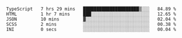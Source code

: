 <!--START_SECTION:waka-->

```text
TypeScript   7 hrs 29 mins   █████████████████████▒░░░   84.89 %
HTML         1 hr 7 mins     ███░░░░░░░░░░░░░░░░░░░░░░   12.65 %
JSON         10 mins         ▓░░░░░░░░░░░░░░░░░░░░░░░░   02.04 %
SCSS         2 mins          ░░░░░░░░░░░░░░░░░░░░░░░░░   00.38 %
INI          0 secs          ░░░░░░░░░░░░░░░░░░░░░░░░░   00.04 %
```

<!--END_SECTION:waka-->
